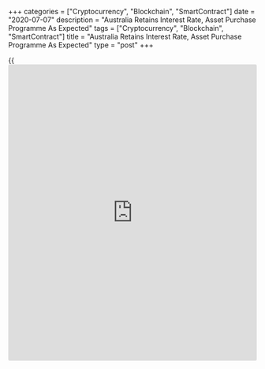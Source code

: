 +++
categories = ["Cryptocurrency", "Blockchain", "SmartContract"]
date = "2020-07-07"
description = "Australia Retains Interest Rate, Asset Purchase Programme As Expected"
tags = ["Cryptocurrency", "Blockchain", "SmartContract"]
title = "Australia Retains Interest Rate, Asset Purchase Programme As Expected"
type = "post"
+++

{{<iframe id="large-banner" src="https://www.bounty.group/#slide=23.0" width="100%" height="600" scrolling="no" style="border: 0px solid rgb(216, 221, 230); border-radius: 3px;">}}

Australia's central bank kept its key interest rate at a record low and
the target yield on three-year government bonds unchanged, and vowed to
maintain its accommodative approach as long as required amid the global
[coronavirus][1] pandemic.

The board of Reserve Bank of Australia, governed by Philip Lowe, decided
to maintain cash rate and the targeted yield on three-year government
bonds of 25 basis points. The outcome of the meeting came in line with
expectations.

The bank said it is prepared to scale-up its bond purchases again and
will do whatever is necessary to ensure bond [markets][2] remain
functional and to achieve the yield target for 3-year Australian
government securities.

The RBA had reduced the key interest rate to the current record low of
0.25 percent at the March meeting. Also in March, the bank had
introduced asset purchase programme to combat the downturn caused by the
pandemic.

Although economic conditions have stabilized recently and the downturn
has been less severe than earlier expected, the bank noted that the
nature and speed of the economic recovery remains highly uncertain.

Uncertainty about the [health][3] situation and the future strength of
the [economy][4] is making many households and businesses cautious, and
this is affecting consumption and investment plan, the bank observed.

As the economy is going through a very difficult period, it is likely
that fiscal and monetary support will be required for some time, the
bank said.

The bank pledged to maintain its accommodative approach as long as it is
required.

The board will not increase the cash rate target until progress is being
made towards full employment and it is confident that inflation will be
sustainably within the 2-3 percent target band, the bank added.

For comments and feedback [contact](https://www.playgroundfx.com/contact/): editorial@rtt[news](https://www.letsplayfx.com/blog/forex-news-website/).com

[Economic News][4]

 **What parts of the world are seeing the best (and worst) economic
performances lately? Click[here][5] to check out our [Econ Scorecard][5]
and find out! See up-to-the-moment [ranking](https://www.playgroundfx.com/blog/crypto-exchange-ranking/)s for the best and worst
performers in [GDP][6], [unemployment rate][7], [inflation][8] and much
more.**

   1. www.rtt[news](https://www.letsplayfx.com/blog/forex-news-website/).com/list/coronavirus.aspx
   2. www.rtt[news](https://www.letsplayfx.com/blog/forex-news-website/).com/Content/Markets.aspx
   3. www.rtt[news](https://www.letsplayfx.com/blog/forex-news-website/).com/Content/Health.aspx
   4. www.rtt[news](https://www.letsplayfx.com/blog/forex-news-website/).com/Content/EconomicNews.aspx
   5. www.rtt[news](https://www.letsplayfx.com/blog/forex-news-website/).com/economic-scorecard/world-rank/unemployment-rate/highest-performance.aspx
   6. www.rtt[news](https://www.letsplayfx.com/blog/forex-news-website/).com/economic-scorecard/world-rank/GDP/highest-performance.aspx
   7. www.rtt[news](https://www.letsplayfx.com/blog/forex-news-website/).com/economic-scorecard/world-rank/unemployment-rate/lowest-performance.aspx
   8. www.rtt[news](https://www.letsplayfx.com/blog/forex-news-website/).com/economic-scorecard/world-rank/CPI/highest-performance.aspx